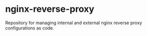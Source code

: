 # nginx-reverse-proxy
Repository for managing internal and external nginx reverse proxy configurations as code.

